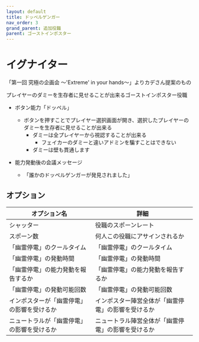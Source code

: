 ```yaml
---
layout: default
title: ドッペルゲンガー
nav_order: 3
grand_parent: 追加役職
parent: ゴーストインポスター
---
```


# イグナイター

「第一回 究極の企画会  ～'Extreme' in your hands～」よりカデさん提案のもの

プレイヤーのダミーを生存者に見せることが出来るゴーストインポスター役職<br>
- ボタン能力「ドッペル」
  - ボタンを押すことでプレイヤー選択画面が開き、選択したプレイヤーのダミーを生存者に見せることが出来る
    - ダミーは全プレイヤーから視認することが出来る
      - フェイカーのダミーと違いアドミンを騙すことはできない
    - ダミーは壁も貫通します

- 能力発動後の会議メッセージ
  - 「誰かのドッペルゲンガーが発見されました」

## オプション

|  オプション名 |  詳細  |
| ---- | ---- |
|  シャッター  | 役職のスポーンレート |
|  スポーン数  | 何人この役職にアサインされるか |
| 「幽霊停電」のクールタイム |「幽霊停電」のクールタイム |
| 「幽霊停電」の発動時間 | 「幽霊停電」の発動時間 |
| 「幽霊停電」の能力発動を報告するか |「幽霊停電」の能力発動を報告するか |
| 「幽霊停電」の発動可能回数 | 「幽霊停電」の発動可能回数 |
| インポスターが「幽霊停電」の影響を受けるか | インポスター陣営全体が「幽霊停電」の影響を受けるか |
| ニュートラルが「幽霊停電」の影響を受けるか | ニュートラル陣営全体が「幽霊停電」の影響を受けるか |

